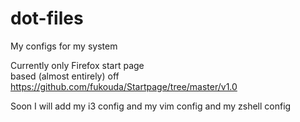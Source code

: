 # dot-files
My configs for my system  

Currently only Firefox start page   
based (almost entirely) off https://github.com/fukouda/Startpage/tree/master/v1.0   


Soon I will add my i3 config and my vim config and my zshell config
